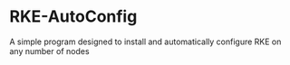 # RKE-AutoConfig
A simple program designed to install and automatically configure RKE on any number of nodes

